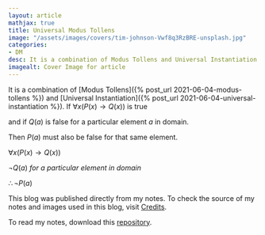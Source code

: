 ```yaml
---
layout: article
mathjax: true
title: Universal Modus Tollens
image: "/assets/images/covers/tim-johnson-Vwf8q3RzBRE-unsplash.jpg"
categories:
- DM
desc: It is a combination of Modus Tollens and Universal Instantiation. 
imagealt: Cover Image for article
---
```


It is a combination of [Modus Tollens]({% post_url 2021-06-04-modus-tollens %}) and [Universal Instantiation]({% post_url 2021-06-04-universal-instantiation %}).
If $\forall x(P(x) \to Q(x))$ is true
























































































































































































































































































































































































































and if $Q(a)$ is false for a particular element $a$ in domain.
























































































































































































































































































































































































































Then $P(a)$ must also be false for that same element.

























































































































































































































































































































































































































$\forall x(P(x) \to Q(x))$
























































































































































































































































































































































































































$\neg Q(a)\ for\ a\ particular\ element\ in\ domain$
























































































































































































































































































































































































































$\therefore \neg P(a)$

























































































































































































































































































































































































































This blog was published directly from my notes.
To check the source of my notes and images used in this blog, visit <a href="/credits.html" target="_blank">Credits</a>.

To read my notes, download this <a href="https://github.com/bovem/CS" target="blank">repository</a>.